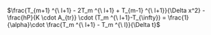 $\frac{T_{m+1} ^{\ l+1} - 2T_m ^{\ l+1} + T_{m-1} ^{\ l+1}}{\Delta x^2} - \frac{hP}{K \cdot A_{tr}} \cdot (T_m ^{\ l+1}-T_{\infty}) = \frac{1}{\alpha}\cdot \frac{T_m ^{\ l+1} - T_m ^{\ l}}{\Delta t}$
